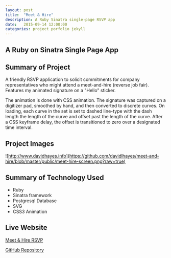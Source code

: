 ```yaml
---
layout: post
title:  "Meet & Hire"
description: A Ruby Sinatra single-page RSVP app
date:   2015-09-14 12:00:00
categories: project porfolio jekyll
---
```

## A Ruby on Sinatra Single Page App ##

## Summary of Project

A friendly RSVP application to solicit commitments for company representatives who might attend a meet-and-hire (reverse job fair). Features my animated signature on a "Hello" sticker.

The animation is done with CSS animation. The signature was captured on a digitizer pad, smoothed by hand, and then converted to discrete curves. On loading, each curve in the set is set to dashed line-type with the dash length the length of the curve and offset past the length of the curve. After a CSS keyframe delay, the offset is transitioned to zero over a designated time interval.

## Project Images

![http://www.davidhayes.info](https://github.com/davidlhayes/meet-and-hire/blob/master/public/meet-hire-screen.png?raw=true)

## Summary of Technology Used

- Ruby
- Sinatra framework
- Postgresql Database
- SVG
- CSS3 Animation

## Live Website

[Meet & Hire RSVP](http://www.davidhayes.info)

[GitHub Repository](https://github.com/davidlhayes/meet-and-hire)
